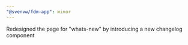 ```yaml
---
"@svenvw/fdm-app": minor
---
```


Redesigned the page for "whats-new" by introducing a new changelog component
